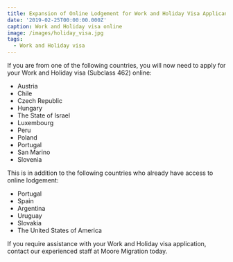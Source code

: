 ```yaml
---
title: Expansion of Online Lodgement for Work and Holiday Visa Applicants
date: '2019-02-25T00:00:00.000Z'
caption: Work and Holiday visa online
image: /images/holiday_visa.jpg
tags:
  - Work and Holiday visa
---
```

If you are from
one of the following countries, you will now need to apply for your Work and
Holiday visa (Subclass 462) online:

* Austria
* Chile
* Czech
  Republic
* Hungary
* The
  State of Israel
* Luxembourg
* Peru
* Poland
* Portugal
* San
  Marino
* Slovenia

This is in addition to the following countries who already
have access to online lodgement:

* Portugal
* Spain
* Argentina
* Uruguay
* Slovakia
* The
  United States of America

If you require assistance with your Work and Holiday visa
application, contact our experienced staff at Moore Migration today.






